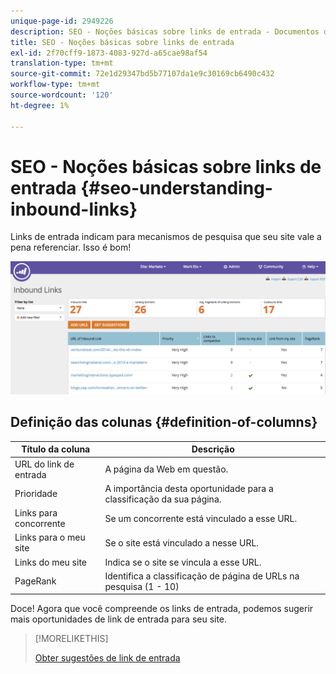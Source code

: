 ```yaml
---
unique-page-id: 2949226
description: SEO - Noções básicas sobre links de entrada - Documentos do Marketo - Documentação do produto
title: SEO - Noções básicas sobre links de entrada
exl-id: 2f70cff9-1873-4083-927d-a65cae98af54
translation-type: tm+mt
source-git-commit: 72e1d29347bd5b77107da1e9c30169cb6490c432
workflow-type: tm+mt
source-wordcount: '120'
ht-degree: 1%

---
```


# SEO - Noções básicas sobre links de entrada {#seo-understanding-inbound-links}

Links de entrada indicam para mecanismos de pesquisa que seu site vale a pena referenciar. Isso é bom!

![](assets/image2014-9-18-13-3a18-3a10.png)

## Definição das colunas {#definition-of-columns}

| Título da coluna | Descrição |
|---|---|
| URL do link de entrada | A página da Web em questão. |
| Prioridade | A importância desta oportunidade para a classificação da sua página. |
| Links para concorrente | Se um concorrente está vinculado a esse URL. |
| Links para o meu site | Se o site está vinculado a nesse URL. |
| Links do meu site | Indica se o site se vincula a esse URL. |
| PageRank | Identifica a classificação de página de URLs na pesquisa (1 - 10) |

Doce! Agora que você compreende os links de entrada, podemos sugerir mais oportunidades de link de entrada para seu site.

>[!MORELIKETHIS]
>
>[Obter sugestões de link de entrada](/help/marketo/product-docs/additional-apps/seo/inbound-links/seo-get-inbound-link-suggestions.md)
